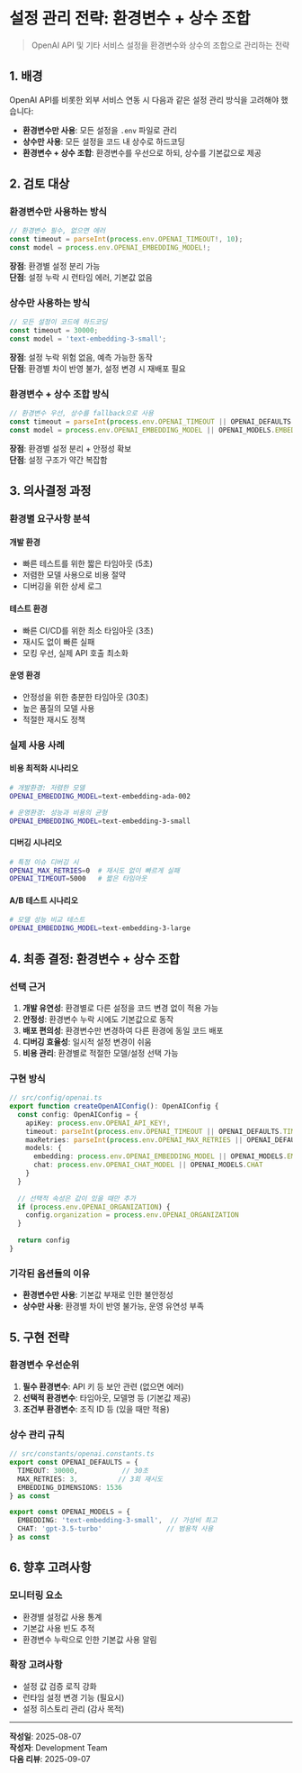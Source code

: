 # 설정 관리 전략: 환경변수 + 상수 조합

> OpenAI API 및 기타 서비스 설정을 환경변수와 상수의 조합으로 관리하는 전략

## 1. 배경

OpenAI API를 비롯한 외부 서비스 연동 시 다음과 같은 설정 관리 방식을 고려해야 했습니다:

- **환경변수만 사용**: 모든 설정을 `.env` 파일로 관리
- **상수만 사용**: 모든 설정을 코드 내 상수로 하드코딩
- **환경변수 + 상수 조합**: 환경변수를 우선으로 하되, 상수를 기본값으로 제공

## 2. 검토 대상

### 환경변수만 사용하는 방식
```typescript
// 환경변수 필수, 없으면 에러
const timeout = parseInt(process.env.OPENAI_TIMEOUT!, 10);
const model = process.env.OPENAI_EMBEDDING_MODEL!;
```

**장점**: 환경별 설정 분리 가능  
**단점**: 설정 누락 시 런타임 에러, 기본값 없음

### 상수만 사용하는 방식
```typescript
// 모든 설정이 코드에 하드코딩
const timeout = 30000;
const model = 'text-embedding-3-small';
```

**장점**: 설정 누락 위험 없음, 예측 가능한 동작  
**단점**: 환경별 차이 반영 불가, 설정 변경 시 재배포 필요

### 환경변수 + 상수 조합 방식
```typescript
// 환경변수 우선, 상수를 fallback으로 사용
const timeout = parseInt(process.env.OPENAI_TIMEOUT || OPENAI_DEFAULTS.TIMEOUT.toString(), 10);
const model = process.env.OPENAI_EMBEDDING_MODEL || OPENAI_MODELS.EMBEDDING;
```

**장점**: 환경별 설정 분리 + 안정성 확보  
**단점**: 설정 구조가 약간 복잡함

## 3. 의사결정 과정

### 환경별 요구사항 분석

#### 개발 환경
- 빠른 테스트를 위한 짧은 타임아웃 (5초)
- 저렴한 모델 사용으로 비용 절약
- 디버깅을 위한 상세 로그

#### 테스트 환경
- 빠른 CI/CD를 위한 최소 타임아웃 (3초)
- 재시도 없이 빠른 실패
- 모킹 우선, 실제 API 호출 최소화

#### 운영 환경
- 안정성을 위한 충분한 타임아웃 (30초)
- 높은 품질의 모델 사용
- 적절한 재시도 정책

### 실제 사용 사례

#### 비용 최적화 시나리오
```bash
# 개발환경: 저렴한 모델
OPENAI_EMBEDDING_MODEL=text-embedding-ada-002

# 운영환경: 성능과 비용의 균형
OPENAI_EMBEDDING_MODEL=text-embedding-3-small
```

#### 디버깅 시나리오
```bash
# 특정 이슈 디버깅 시
OPENAI_MAX_RETRIES=0  # 재시도 없이 빠르게 실패
OPENAI_TIMEOUT=5000   # 짧은 타임아웃
```

#### A/B 테스트 시나리오
```bash
# 모델 성능 비교 테스트
OPENAI_EMBEDDING_MODEL=text-embedding-3-large
```

## 4. 최종 결정: **환경변수 + 상수 조합**

### 선택 근거

1. **개발 유연성**: 환경별로 다른 설정을 코드 변경 없이 적용 가능
2. **안정성**: 환경변수 누락 시에도 기본값으로 동작
3. **배포 편의성**: 환경변수만 변경하여 다른 환경에 동일 코드 배포
4. **디버깅 효율성**: 일시적 설정 변경이 쉬움
5. **비용 관리**: 환경별로 적절한 모델/설정 선택 가능

### 구현 방식

```typescript
// src/config/openai.ts
export function createOpenAIConfig(): OpenAIConfig {
  const config: OpenAIConfig = {
    apiKey: process.env.OPENAI_API_KEY!,
    timeout: parseInt(process.env.OPENAI_TIMEOUT || OPENAI_DEFAULTS.TIMEOUT.toString(), 10),
    maxRetries: parseInt(process.env.OPENAI_MAX_RETRIES || OPENAI_DEFAULTS.MAX_RETRIES.toString(), 10),
    models: {
      embedding: process.env.OPENAI_EMBEDDING_MODEL || OPENAI_MODELS.EMBEDDING,
      chat: process.env.OPENAI_CHAT_MODEL || OPENAI_MODELS.CHAT
    }
  }
  
  // 선택적 속성은 값이 있을 때만 추가
  if (process.env.OPENAI_ORGANIZATION) {
    config.organization = process.env.OPENAI_ORGANIZATION
  }
  
  return config
}
```

### 기각된 옵션들의 이유

- **환경변수만 사용**: 기본값 부재로 인한 불안정성
- **상수만 사용**: 환경별 차이 반영 불가능, 운영 유연성 부족

## 5. 구현 전략

### 환경변수 우선순위
1. **필수 환경변수**: API 키 등 보안 관련 (없으면 에러)
2. **선택적 환경변수**: 타임아웃, 모델명 등 (기본값 제공)
3. **조건부 환경변수**: 조직 ID 등 (있을 때만 적용)

### 상수 관리 규칙
```typescript
// src/constants/openai.constants.ts
export const OPENAI_DEFAULTS = {
  TIMEOUT: 30000,           // 30초
  MAX_RETRIES: 3,          // 3회 재시도
  EMBEDDING_DIMENSIONS: 1536
} as const

export const OPENAI_MODELS = {
  EMBEDDING: 'text-embedding-3-small',  // 가성비 최고
  CHAT: 'gpt-3.5-turbo'                // 범용적 사용
} as const
```

## 6. 향후 고려사항

### 모니터링 요소
- 환경별 설정값 사용 통계
- 기본값 사용 빈도 추적
- 환경변수 누락으로 인한 기본값 사용 알림

### 확장 고려사항
- 설정 값 검증 로직 강화
- 런타임 설정 변경 기능 (필요시)
- 설정 히스토리 관리 (감사 목적)

---
**작성일**: 2025-08-07  
**작성자**: Development Team  
**다음 리뷰**: 2025-09-07